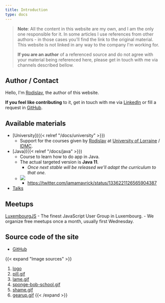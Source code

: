 ```yaml
---
title: Introduction
type: docs
---
```

> __Note__: All the content in this website are my own, and I am the only one responsible for it.
> In some articles I use references from other authors - in those cases you'll find the link to the original material.
> This website is not linked in any way to the company I'm working for.
> 
> __If you are an author__ of a referenced source and do not agree with your material being referenced here, 
> please get in touch with me via channels described bellow.

## Author / Contact

Hello, I'm [Rodislav](https://www.linkedin.com/in/rodislav/), the author of this website.

__If you feel like contributing__ to it, get in touch with me via [LinkedIn](https://www.linkedin.com/in/rodislav/) 
or fill a request in [GitHub](https://github.com/becoming/becoming.github.io/issues). 

## Available materials

 - [University]({{< relref "/docs/university" >}})
    - Support for the courses given by [Rodislav](https://www.linkedin.com/in/rodislav/) at [University of Lorraine](https://www.univ-lorraine.fr/) / [IDMC](https://idmc.univ-lorraine.fr/).
 - [Java]({{< relref "/docs/java" >}})
    - Course to learn how to do app in Java.
    - The actual targeted version is **Java 11**.
        - _Once next stable will be released we'll adapt the curriculum to that one._
    - ![](/java-mavrick-standard.jpeg)
        - https://twitter.com/iamamavrick/status/1336221126565904387
 - [Talks](https://talks-becoming-tech.netlify.app)
 
## Meetups
[LuxembourgJS](https://luxemborgjs.com)
    - The finest JavaScript User Group in Luxembourg.
    - We organize free meetups once a month, usually first Wednesday.

## Source code of the site

 - [GitHub](https://github.com/becoming/becoming.github.io)

{{< expand "Image sources" >}}
1. [logo](https://www.flaticon.com/authors/freepik)
1. [pill.gif](https://tenor.com/view/blueor-red-pill-pills-choose-which-one-keanu-reeves-matrix-gif-3294524)
1. [lame.gif](https://tenor.com/view/lame-pff-regular-show-gif-13089206)
1. [sponge-bob-school.gif](https://tenor.com/view/school-gif-4472279)
1. [shame.gif](https://tenor.com/view/no-nope-smh-kanye-west-gif-4246025)
1. [gearup.gif](https://tenor.com/view/ready-battle-arnold-schwarzenegger-gear-gif-16766185)
{{< /expand >}}
